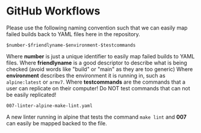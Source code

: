 # GitHub Workflows

Please use the following naming convention such that we can easily map failed builds back to YAML files here in the repository.

```
$number-$friendlyname-$environment-$testcommands
```

Where **number** is just a unique identifier to easily map failed builds to YAML files.
Where **friendlyname** is a good descriptor to describe what is being checked (avoid words like "build" or "main" as they are too generic)
Where **environment** describes the environment it is running in, such as `alpine:latest` or `armv7`.
Where **testcommands** are the commands that a user can replicate on their computer! Do NOT test commands that can not be easily replicated!

```
007-linter-alpine-make-lint.yaml
```

A new linter running in alpine that tests the command `make lint` and **007** can easily be mapped backed to the file.
